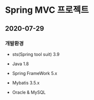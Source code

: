 # Spring MVC 프로젝트

## 2020-07-29

### 개발환경

* sts(Spring tool suit) 3.9

* Java 1.8

* Spring FrameWork 5.x

* Mybatis 3.5.x

* Oracle & MySQL
